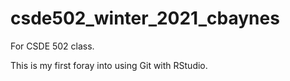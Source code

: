 # csde502_winter_2021_cbaynes
For CSDE 502 class.

This is my first foray into using Git with RStudio.